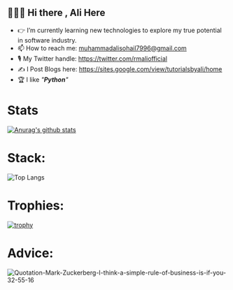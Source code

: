 ## 👨🏻‍💻 Hi there , Ali Here

- 👉 I’m currently learning new technologies to explore my true potential in software industry.
- 📫 How to reach me: muhammadalisohail7996@gmail.com
- 🎙️ My Twitter handle: https://twitter.com/rmaliofficial
- ✍️ I Post Blogs here: https://sites.google.com/view/tutorialsbyali/home
- 🏆 I like _"**Python**"_

# Stats

[![Anurag's github stats](https://github-readme-stats.vercel.app/api?username=alitheDev)](https://github.com/alitheDev/github-readme-stats)

# Stack:

![Top Langs](https://github-readme-stats.vercel.app/api/top-langs/?username=alitheDEV&hide=javascript,css,scss,html&theme=tokyonight)

# Trophies:

[![trophy](https://github-profile-trophy.vercel.app/?username=alitheDev)](https://github.com/alitheDev/alitheDev)

# Advice: 

![Quotation-Mark-Zuckerberg-I-think-a-simple-rule-of-business-is-if-you-32-55-16](https://user-images.githubusercontent.com/48137657/189515988-f7377abb-8c90-419d-ace2-94b8ea7d50ed.jpg)

